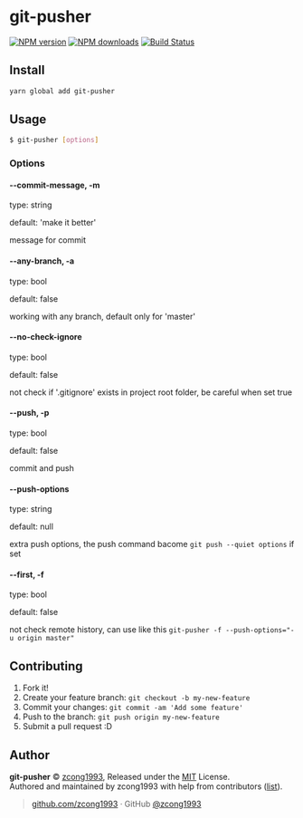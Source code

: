 # git-pusher

[![NPM version](https://img.shields.io/npm/v/git-pusher.svg?style=flat)](https://npmjs.com/package/git-pusher) [![NPM downloads](https://img.shields.io/npm/dm/git-pusher.svg?style=flat)](https://npmjs.com/package/git-pusher) [![Build Status](https://img.shields.io/circleci/project/zcong1993/git-pusher/master.svg?style=flat)](https://circleci.com/gh/zcong1993/git-pusher)

## Install

```bash
yarn global add git-pusher
```

## Usage

```bash
$ git-pusher [options]
```

### Options

#### --commit-message, -m
type: string

default: 'make it better'

message for commit

#### --any-branch, -a
type: bool

default: false

working with any branch, default only for 'master'

#### --no-check-ignore
type: bool

default: false

not check if '.gitignore' exists in project root folder, be careful when set true

#### --push, -p
type: bool

default: false

commit and push

#### --push-options
type: string

default: null

extra push options, the push command bacome `git push --quiet options` if set

#### --first, -f
type: bool

default: false

not check remote history, can use like this `git-pusher -f --push-options="-u origin master"`

## Contributing

1. Fork it!
2. Create your feature branch: `git checkout -b my-new-feature`
3. Commit your changes: `git commit -am 'Add some feature'`
4. Push to the branch: `git push origin my-new-feature`
5. Submit a pull request :D


## Author

**git-pusher** © [zcong1993](https://github.com/zcong1993), Released under the [MIT](./LICENSE) License.<br>
Authored and maintained by zcong1993 with help from contributors ([list](https://github.com/zcong1993/git-pusher/contributors)).

> [github.com/zcong1993](https://github.com/zcong1993) · GitHub [@zcong1993](https://github.com/zcong1993)
